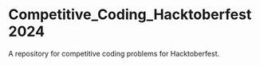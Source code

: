 # Competitive_Coding_Hacktoberfest2024
A repository for competitive coding problems for Hacktoberfest.
